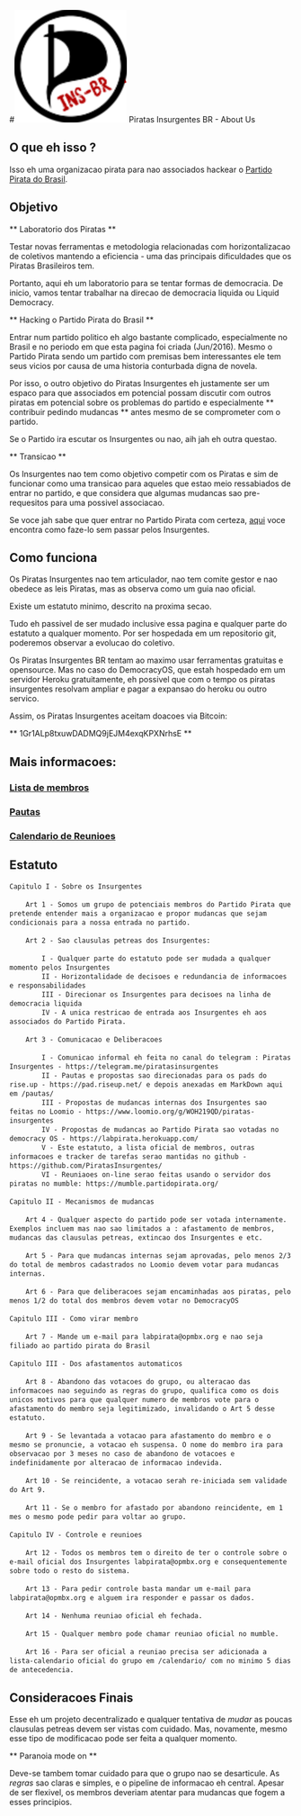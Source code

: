 #<img src="220px-Piratpartiet.ins-br.svg" alt="Logo" style="width: 200px;"/> Piratas Insurgentes BR - About Us

## O que eh isso ?

Isso eh uma organizacao pirata para nao associados hackear o [Partido Pirata do Brasil](http://partidopirata.org).

## Objetivo 

** Laboratorio dos Piratas **

Testar novas ferramentas e metodologia relacionadas com horizontalizacao de coletivos mantendo a eficiencia - uma das principais dificuldades que os Piratas Brasileiros tem.

Portanto, aqui eh um laboratorio para se tentar formas de democracia. De inicio, vamos tentar trabalhar na direcao de democracia liquida ou Liquid Democracy.

** Hacking o Partido Pirata do Brasil **

Entrar num partido politico eh algo bastante complicado, especialmente no Brasil e no periodo em que esta pagina foi criada (Jun/2016). Mesmo o Partido Pirata sendo um partido com premisas bem interessantes ele tem seus vicios por causa de uma historia conturbada digna de novela.

Por isso, o outro objetivo do Piratas Insurgentes eh justamente ser um espaco para que associados em potencial possam discutir com outros piratas em potencial sobre os problemas do partido e especialmente ** contribuir pedindo mudancas ** antes mesmo de se comprometer com o partido. 

Se o Partido ira escutar os Insurgentes ou nao, aih jah eh outra questao.

** Transicao **

Os Insurgentes nao tem como objetivo competir com os Piratas e sim de funcionar como uma transicao para aqueles que estao meio ressabiados de entrar no partido, e que considera que algumas mudancas sao pre-requesitos para uma possivel associacao.

Se voce jah sabe que quer entrar no Partido Pirata com certeza, [aqui](http://partidopirata.org/associe-se/) voce encontra como faze-lo sem passar pelos Insurgentes.

## Como funciona

Os Piratas Insurgentes nao tem articulador, nao tem comite gestor e nao obedece as leis Piratas, mas as observa como um guia nao oficial.

Existe um estatuto minimo, descrito na proxima secao.

Tudo eh passivel de ser mudado inclusive essa pagina e qualquer parte do estatuto a qualquer momento. Por ser hospedada em um repositorio git, poderemos observar a evolucao do coletivo.

Os Piratas Insurgentes BR tentam ao maximo usar ferramentas gratuitas e opensource. Mas no caso do DemocracyOS, que estah hospedado em um servidor Heroku gratuitamente, eh possivel que com o tempo os piratas insurgentes resolvam ampliar e pagar a expansao do heroku ou outro servico.

Assim, os Piratas Insurgentes aceitam doacoes via Bitcoin:

** 1Gr1ALp8txuwDADMQ9jEJM4exqKPXNrhsE **

## Mais informacoes:

### [Lista de membros](membros/)
### [Pautas](pautas/)
### [Calendario de Reunioes](calendario/)

## Estatuto

```
Capitulo I - Sobre os Insurgentes

    Art 1 - Somos um grupo de potenciais membros do Partido Pirata que pretende entender mais a organizacao e propor mudancas que sejam condicionais para a nossa entrada no partido.

    Art 2 - Sao clausulas petreas dos Insurgentes:

        I - Qualquer parte do estatuto pode ser mudada a qualquer momento pelos Insurgentes
        II - Horizontalidade de decisoes e redundancia de informacoes e responsabilidades
        III - Direcionar os Insurgentes para decisoes na linha de democracia liquida
        IV - A unica restricao de entrada aos Insurgentes eh aos associados do Partido Pirata.

    Art 3 - Comunicacao e Deliberacoes
    
        I - Comunicao informal eh feita no canal do telegram : Piratas Insurgentes - https://telegram.me/piratasinsurgentes
    	II - Pautas e propostas sao direcionadas para os pads do rise.up - https://pad.riseup.net/ e depois anexadas em MarkDown aqui em /pautas/
        III - Propostas de mudancas internas dos Insurgentes sao feitas no Loomio - https://www.loomio.org/g/WOH219QD/piratas-insurgentes
        IV - Propostas de mudancas ao Partido Pirata sao votadas no democracy OS - https://labpirata.herokuapp.com/
        V - Este estatuto, a lista oficial de membros, outras informacoes e tracker de tarefas serao mantidas no github - https://github.com/PiratasInsurgentes/
        VI - Reuniaoes on-line serao feitas usando o servidor dos piratas no mumble: https://mumble.partidopirata.org/

Capitulo II - Mecanismos de mudancas

    Art 4 - Qualquer aspecto do partido pode ser votada internamente. Exemplos incluem mas nao sao limitados a : afastamento de membros, mudancas das clausulas petreas, extincao dos Insurgentes e etc.

    Art 5 - Para que mudancas internas sejam aprovadas, pelo menos 2/3 do total de membros cadastrados no Loomio devem votar para mudancas internas.

    Art 6 - Para que deliberacoes sejam encaminhadas aos piratas, pelo menos 1/2 do total dos membros devem votar no DemocracyOS

Capitulo III - Como virar membro

    Art 7 - Mande um e-mail para labpirata@opmbx.org e nao seja filiado ao partido pirata do Brasil

Capitulo III - Dos afastamentos automaticos

    Art 8 - Abandono das votacoes do grupo, ou alteracao das informacoes nao seguindo as regras do grupo, qualifica como os dois unicos motivos para que qualquer numero de membros vote para o afastamento do membro seja legitimizado, invalidando o Art 5 desse estatuto. 

    Art 9 - Se levantada a votacao para afastamento do membro e o mesmo se pronuncie, a votacao eh suspensa. O nome do membro ira para observacao por 3 meses no caso de abandono de votacoes e indefinidamente por alteracao de informacao indevida.

    Art 10 - Se reincidente, a votacao serah re-iniciada sem validade do Art 9.

    Art 11 - Se o membro for afastado por abandono reincidente, em 1 mes o mesmo pode pedir para voltar ao grupo.

Capitulo IV - Controle e reunioes

    Art 12 - Todos os membros tem o direito de ter o controle sobre o e-mail oficial dos Insurgentes labpirata@opmbx.org e consequentemente sobre todo o resto do sistema.
    
    Art 13 - Para pedir controle basta mandar um e-mail para labpirata@opmbx.org e alguem ira responder e passar os dados.

    Art 14 - Nenhuma reuniao oficial eh fechada.

    Art 15 - Qualquer membro pode chamar reuniao oficial no mumble.

    Art 16 - Para ser oficial a reuniao precisa ser adicionada a lista-calendario oficial do grupo em /calendario/ com no minimo 5 dias de antecedencia.

```

## Consideracoes Finais

Esse eh um projeto decentralizado e qualquer tentativa de *mudar* as poucas clausulas petreas devem ser vistas com cuidado. Mas, novamente, mesmo esse tipo de modificacao pode ser feita a qualquer momento.

** Paranoia mode on **

Deve-se tambem tomar cuidado para que o grupo nao se desarticule. As *regras* sao claras e simples, e o pipeline de informacao eh central. Apesar de ser flexivel, os membros deveriam atentar para mudancas que fogem a esses principios.